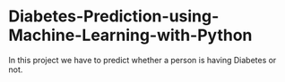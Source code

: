 # Diabetes-Prediction-using-Machine-Learning-with-Python
In this project we have to predict whether a person is having Diabetes or not.
